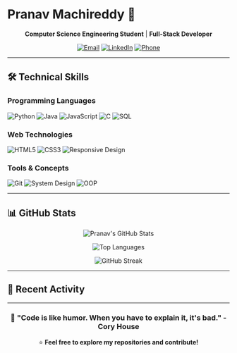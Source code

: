 # Pranav Machireddy 🚀

<div align="center">

**Computer Science Engineering Student** | **Full-Stack Developer**

[![Email](https://img.shields.io/badge/Email-machireddy12@gmail.com-red?style=flat-square&logo=gmail)](mailto:machireddy12@gmail.com)
[![LinkedIn](https://img.shields.io/badge/LinkedIn-Pranav_Machireddy-blue?style=flat-square&logo=linkedin)](https://www.linkedin.com/in/pranav-machireddy-554163311)
[![Phone](https://img.shields.io/badge/Phone-+91_9177740126-green?style=flat-square&logo=whatsapp)](tel:+919177740126)

</div>

---

## 🛠️ Technical Skills

### **Programming Languages**
![Python](https://img.shields.io/badge/Python-3776AB?style=for-the-badge&logo=python&logoColor=white)
![Java](https://img.shields.io/badge/Java-ED8B00?style=for-the-badge&logo=java&logoColor=white)
![JavaScript](https://img.shields.io/badge/JavaScript-F7DF1E?style=for-the-badge&logo=javascript&logoColor=black)
![C](https://img.shields.io/badge/C-00599C?style=for-the-badge&logo=c&logoColor=white)
![SQL](https://img.shields.io/badge/SQL-4479A1?style=for-the-badge&logo=mysql&logoColor=white)

### **Web Technologies**
![HTML5](https://img.shields.io/badge/HTML5-E34F26?style=for-the-badge&logo=html5&logoColor=white)
![CSS3](https://img.shields.io/badge/CSS3-1572B6?style=for-the-badge&logo=css3&logoColor=white)
![Responsive Design](https://img.shields.io/badge/Responsive-Design-green?style=for-the-badge)

### **Tools & Concepts**
![Git](https://img.shields.io/badge/Git-F05032?style=for-the-badge&logo=git&logoColor=white)
![System Design](https://img.shields.io/badge/System-Design-blue?style=for-the-badge)
![OOP](https://img.shields.io/badge/OOP-Object_Oriented-orange?style=for-the-badge)


---


## 📊 GitHub Stats

<div align="center">

![Pranav's GitHub Stats](https://github-readme-stats.vercel.app/api?username=Pranava-M&show_icons=true&theme=radical)

![Top Languages](https://github-readme-stats.vercel.app/api/top-langs/?username=Pranava-M&layout=compact&theme=radical)

![GitHub Streak](https://github-readme-streak-stats.herokuapp.com/?user=Pranava-M&theme=radical)

</div>

---

## 🔄 Recent Activity

<!--START_SECTION:activity-->
<!-- This section will auto-update with your recent GitHub activity -->
<!--END_SECTION:activity-->

---

<div align="center">

### 🌟 "Code is like humor. When you have to explain it, it's bad." - Cory House

⭐ **Feel free to explore my repositories and contribute!**

</div>
